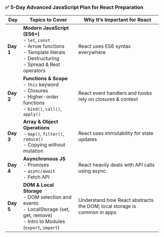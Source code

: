 

### ✅ **5-Day Advanced JavaScript Plan for React Preparation**

| **Day**   | **Topics to Cover**                                                                                                                          | **Why It’s Important for React**                                        |
| --------- | -------------------------------------------------------------------------------------------------------------------------------------------- | ----------------------------------------------------------------------- |
| **Day 1** | **Modern JavaScript (ES6+)**<br>- `let`, `const`<br>- Arrow functions<br>- Template literals<br>- Destructuring<br>- Spread & Rest operators | React uses ES6 syntax everywhere                                        |
| **Day 2** | **Functions & Scope**<br>- `this` keyword<br>- Closures<br>- Higher-order functions<br>- `bind()`, `call()`, `apply()`                       | React event handlers and hooks rely on closures & context               |
| **Day 3** | **Array & Object Operations**<br>- `map()`, `filter()`, `reduce()`<br>- Copying without mutation                                             | React uses immutability for state updates                               |
| **Day 4** | **Asynchronous JS**<br>- Promises<br>- `async/await`<br>- Fetch API                                                                          | React heavily deals with API calls using async                          |
| **Day 5** | **DOM & Local Storage**<br>- DOM selection and events<br>- LocalStorage (set, get, remove)<br>- Intro to Modules (`export`, `import`)        | Understand how React abstracts the DOM; local storage is common in apps |


